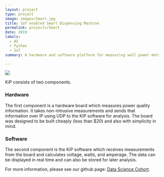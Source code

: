 ```yaml
---
layout: project
type: project
image: images/Smart.jpg
title: IoT enabled Smart Dispensing Machine
permalink: projects/Smart
date: 2019
labels:
  - AI
  - Python
  - IoT
summary: A hardware and software platform for measuring wall power metrics.

---
```


<img class="ui image" src="{{ site.baseurl }}/images/Smart.jpg">

KiP consists of two components.

### Hardware
The first component is a hardware board which measures power quality information. It takes non-intrusive measurements
and sends that information over IP using UDP to the KiP software for analysis. The board was designed to be built
cheaply (less than $20) and also with simplicity in mind.

### Software
The second component is the KiP software which receives measurements from the board and calculates voltage,
watts, and amperage. The data can be displayed in real time and can also be stored for later analysis.

For more information, please see our github page: <a href="https://github.com/ManthanND/Hamoye_Stage_D">
<i class="large github icon "></i>Data Science Cohort</a>.

